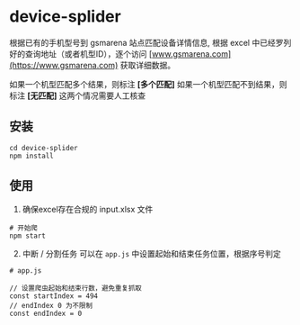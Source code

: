 # device-splider

根据已有的手机型号到 gsmarena 站点匹配设备详情信息, 根据 excel 中已经罗列好的查询地址（或者机型ID），逐个访问 [www.gsmarena.com](https://www.gsmarena.com) 获取详细数据。

如果一个机型匹配多个结果，则标注 **[多个匹配]**
如果一个机型匹配不到结果，则标注 **[无匹配]**
这两个情况需要人工核查

## 安装
```
cd device-splider
npm install
```

## 使用
1. 确保excel存在合规的 input.xlsx 文件
```
# 开始爬
npm start
```

2. 中断 / 分割任务
可以在 `app.js` 中设置起始和结束任务位置，根据序号判定
```
# app.js

// 设置爬虫起始和结束行数，避免重复抓取
const startIndex = 494
// endIndex 0 为不限制
const endIndex = 0
```
